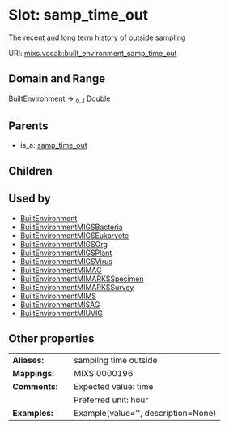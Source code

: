 
# Slot: samp_time_out


The recent and long term history of outside sampling

URI: [mixs.vocab:built_environment_samp_time_out](https://w3id.org/mixs/vocab/built_environment_samp_time_out)


## Domain and Range

[BuiltEnvironment](BuiltEnvironment.md) &#8594;  <sub>0..1</sub> [Double](types/Double.md)

## Parents

 *  is_a: [samp_time_out](samp_time_out.md)

## Children


## Used by

 * [BuiltEnvironment](BuiltEnvironment.md)
 * [BuiltEnvironmentMIGSBacteria](BuiltEnvironmentMIGSBacteria.md)
 * [BuiltEnvironmentMIGSEukaryote](BuiltEnvironmentMIGSEukaryote.md)
 * [BuiltEnvironmentMIGSOrg](BuiltEnvironmentMIGSOrg.md)
 * [BuiltEnvironmentMIGSPlant](BuiltEnvironmentMIGSPlant.md)
 * [BuiltEnvironmentMIGSVirus](BuiltEnvironmentMIGSVirus.md)
 * [BuiltEnvironmentMIMAG](BuiltEnvironmentMIMAG.md)
 * [BuiltEnvironmentMIMARKSSpecimen](BuiltEnvironmentMIMARKSSpecimen.md)
 * [BuiltEnvironmentMIMARKSSurvey](BuiltEnvironmentMIMARKSSurvey.md)
 * [BuiltEnvironmentMIMS](BuiltEnvironmentMIMS.md)
 * [BuiltEnvironmentMISAG](BuiltEnvironmentMISAG.md)
 * [BuiltEnvironmentMIUVIG](BuiltEnvironmentMIUVIG.md)

## Other properties

|  |  |  |
| --- | --- | --- |
| **Aliases:** | | sampling time outside |
| **Mappings:** | | MIXS:0000196 |
| **Comments:** | | Expected value: time |
|  | | Preferred unit: hour |
| **Examples:** | | Example(value='', description=None) |

